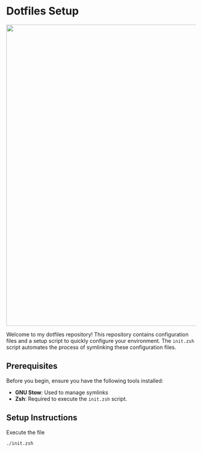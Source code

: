 # Dotfiles Setup
<img src="https://github.com/user-attachments/assets/191494cf-6048-4ff0-85d7-e6f69430a5b5" width=800px >

Welcome to my dotfiles repository! This repository contains configuration files and a setup script to quickly configure your environment. The `init.zsh` script automates the process of symlinking these configuration files.

## Prerequisites

Before you begin, ensure you have the following tools installed:

- **GNU Stow**: Used to manage symlinks
- **Zsh**: Required to execute the `init.zsh` script.

## Setup Instructions

Execute the file 
   ```zsh
   ./init.zsh
